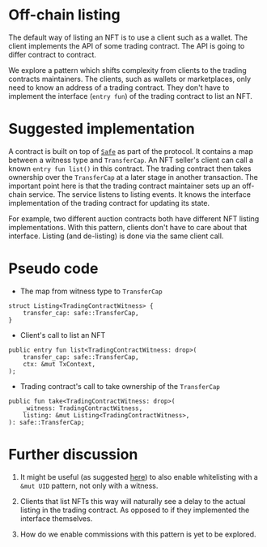 # Off-chain listing

The default way of listing an NFT is to use a client such as a wallet.
The client implements the API of some trading contract.
The API is going to differ contract to contract.

We explore a pattern which shifts complexity from clients to the trading contracts maintainers.
The clients, such as wallets or marketplaces, only need to know an address of a trading contract.
They don't have to implement the interface (`entry fun`) of the trading contract to list an NFT.

# Suggested implementation

A contract is built on top of [`Safe`][rfc-safe] as part of the protocol.
It contains a map between a witness type and `TransferCap`.
An NFT seller's client can call a known `entry fun list()` in this contract.
The trading contract then takes ownership over the `TransferCap` at a later stage in another transaction.
The important point here is that the trading contract maintainer sets up an off-chain service.
The service listens to listing events.
It knows the interface implementation of the trading contract for updating its state.

For example, two different auction contracts both have different NFT listing implementations.
With this pattern, clients don't have to care about that interface.
Listing (and de-listing) is done via the same client call.

# Pseudo code

- The map from witness type to `TransferCap`

```move
struct Listing<TradingContractWitness> {
    transfer_cap: safe::TransferCap,
}
```

- Client's call to list an NFT

```move
public entry fun list<TradingContractWitness: drop>(
    transfer_cap: safe::TransferCap,
    ctx: &mut TxContext,
);
```

- Trading contract's call to take ownership of the `TransferCap`

```move
public fun take<TradingContractWitness: drop>(
    _witness: TradingContractWitness,
    listing: &mut Listing<TradingContractWitness>,
): safe::TransferCap;
```

# Further discussion

1. It might be useful (as suggested [here][rfc-safe-uid]) to also enable
   whitelisting with a `&mut UID` pattern, not only with a witness.

2. Clients that list NFTs this way will naturally see a delay to the actual listing in the trading contract.
   As opposed to if they implemented the interface themselves.

3. How do we enable commissions with this pattern is yet to be explored.

<!-- List of References -->

[rfc-safe]: https://github.com/Origin-Byte/nft-protocol/pull/66
[rfc-safe-uid]: https://github.com/Origin-Byte/nft-protocol/pull/66/files#diff-79dfbca015b147c12926127e357acee6ae5afc9f203a4d5eaec9dda6f4618229R144
